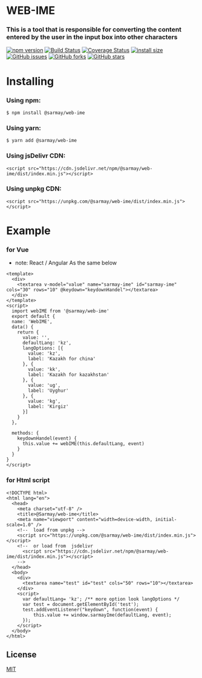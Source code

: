# WEB-IME

### This is a tool that is responsible for converting the content entered by the user in the input box into other characters

[![npm version](https://img.shields.io/npm/v/@sarmay/web-ime.svg?style=flat-square)](https://www.npmjs.org/package/@sarmay/web-ime)
[![Build Status](https://www.travis-ci.com/Sarmay/sarmay-web-ime.svg?branch=main)](https://www.travis-ci.com/Sarmay/sarmay-web-ime)    [![Coverage Status](https://coveralls.io/repos/github/Sarmay/sarmay-web-ime/badge.svg?branch=main)](https://coveralls.io/github/Sarmay/sarmay-web-ime?branch=main)   [![install size](https://packagephobia.now.sh/badge?p=@sarmay/web-ime)](https://packagephobia.now.sh/result?p=@sarmay/web-ime)
[![GitHub issues](https://img.shields.io/github/issues/Sarmay/sarmay-web-ime)](https://github.com/Sarmay/sarmay-web-ime/issues)   [![GitHub forks](https://img.shields.io/github/forks/Sarmay/sarmay-web-ime)](https://github.com/Sarmay/sarmay-web-ime/network)   [![GitHub stars](https://img.shields.io/github/stars/Sarmay/sarmay-web-ime)](https://github.com/Sarmay/sarmay-web-ime/stargazers)


# Installing

### Using npm:

```
$ npm install @sarmay/web-ime
```

### Using yarn:

```
$ yarn add @sarmay/web-ime
```

### Using jsDelivr CDN:

```
<script src="https://cdn.jsdelivr.net/npm/@sarmay/web-ime/dist/index.min.js"></script>
```
### Using unpkg CDN:

```
<script src="https://unpkg.com/@sarmay/web-ime/dist/index.min.js"></script>
```

# Example

### for Vue
-    note: React / Angular  As the same below

```
<template>
  <div>
    <textarea v-model="value" name="sarmay-ime" id="sarmay-ime" cols="30" rows="10" @keydown="keydownHandel"></textarea>
  </div>
</template>
<script>
  import webIME from '@sarmay/web-ime'
  export default {
  name: 'WebIME',
  data() {
    return {
      value: '',
      defaultLang: 'kz',
      langOptions: [{
        value: 'kz',
        label: 'Kazakh for china'
      }, {
        value: 'kk',
        label: 'Kazakh for kazakhstan'
      }, {
        value: 'ug',
        label: 'Uyghur'
      }, {
        value: 'kg',
        label: 'Kirgiz'
      }]
    }
  },

  methods: {
    keydownHandel(event) {
      this.value += webIME(this.defaultLang, event)
    }
  }
}
</script>
```
### for Html script

```
<!DOCTYPE html>
<html lang="en">
  <head>
    <meta charset="utf-8" />
    <title>@Sarmay/web-ime</title>
    <meta name="viewport" content="width=device-width, initial-scale=1.0" />
    <!--  load from unpkg -->
    <script src="https://unpkg.com/@sarmay/web-ime/dist/index.min.js"></script>
    <!--  or load from  jsdelivr
      <script src="https://cdn.jsdelivr.net/npm/@sarmay/web-ime/dist/index.min.js"></script>
    -->
  </head>
  <body>
    <div>
      <textarea name="test" id="test" cols="50" rows="10"></textarea>
    </div>
    <script>
      var defaultLang= 'kz'; /** more option look langOptions */
      var test = document.getElementById('test');
      test.addEventListener("keydown", function(event) {
          this.value += window.sarmayIme(defaultLang, event);
      });
    </script>
  </body>
</html>
```

## License

[MIT](LICENSE)